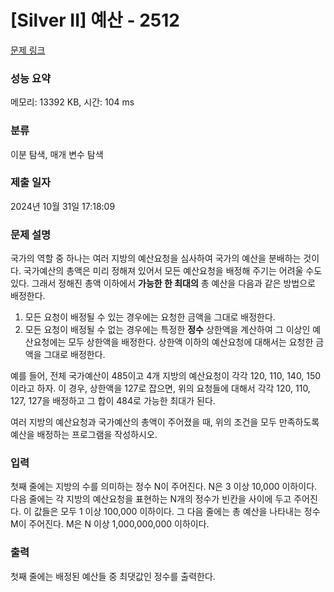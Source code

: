 # [Silver II] 예산 - 2512 

[문제 링크](https://www.acmicpc.net/problem/2512) 

### 성능 요약

메모리: 13392 KB, 시간: 104 ms

### 분류

이분 탐색, 매개 변수 탐색

### 제출 일자

2024년 10월 31일 17:18:09

### 문제 설명

<p>국가의 역할 중 하나는 여러 지방의 예산요청을 심사하여 국가의 예산을 분배하는 것이다. 국가예산의 총액은 미리 정해져 있어서 모든 예산요청을 배정해 주기는 어려울 수도 있다. 그래서 정해진 총액 이하에서 <strong>가능한 한 최대의</strong> 총 예산을 다음과 같은 방법으로 배정한다.</p>

<ol>
	<li>모든 요청이 배정될 수 있는 경우에는 요청한 금액을 그대로 배정한다.</li>
	<li>모든 요청이 배정될 수 없는 경우에는 특정한 <strong>정수</strong> 상한액을 계산하여 그 이상인 예산요청에는 모두 상한액을 배정한다. 상한액 이하의 예산요청에 대해서는 요청한 금액을 그대로 배정한다. </li>
</ol>

<p>예를 들어, 전체 국가예산이 485이고 4개 지방의 예산요청이 각각 120, 110, 140, 150이라고 하자. 이 경우, 상한액을 127로 잡으면, 위의 요청들에 대해서 각각 120, 110, 127, 127을 배정하고 그 합이 484로 가능한 최대가 된다. </p>

<p>여러 지방의 예산요청과 국가예산의 총액이 주어졌을 때, 위의 조건을 모두 만족하도록 예산을 배정하는 프로그램을 작성하시오.</p>

### 입력 

 <p>첫째 줄에는 지방의 수를 의미하는 정수 N이 주어진다. N은 3 이상 10,000 이하이다. 다음 줄에는 각 지방의 예산요청을 표현하는 N개의 정수가 빈칸을 사이에 두고 주어진다. 이 값들은 모두 1 이상 100,000 이하이다. 그 다음 줄에는 총 예산을 나타내는 정수 M이 주어진다. M은 N 이상 1,000,000,000 이하이다. </p>

### 출력 

 <p>첫째 줄에는 배정된 예산들 중 최댓값인 정수를 출력한다. </p>

